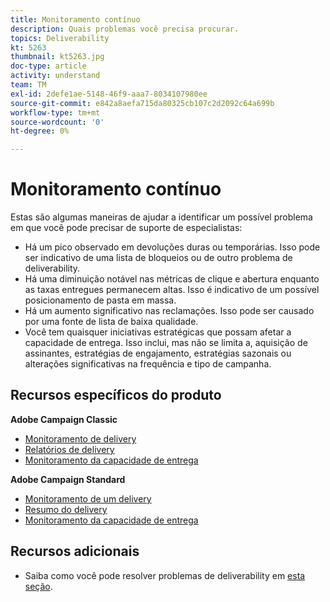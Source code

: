 ```yaml
---
title: Monitoramento contínuo
description: Quais problemas você precisa procurar.
topics: Deliverability
kt: 5263
thumbnail: kt5263.jpg
doc-type: article
activity: understand
team: TM
exl-id: 2defe1ae-5148-46f9-aaa7-8034107980ee
source-git-commit: e842a8aefa715da80325cb107c2d2092c64a699b
workflow-type: tm+mt
source-wordcount: '0'
ht-degree: 0%

---
```


# Monitoramento contínuo

Estas são algumas maneiras de ajudar a identificar um possível problema em que você pode precisar de suporte de especialistas:

* Há um pico observado em devoluções duras ou temporárias. Isso pode ser indicativo de uma lista de bloqueios ou de outro problema de deliverability.
* Há uma diminuição notável nas métricas de clique e abertura enquanto as taxas entregues permanecem altas. Isso é indicativo de um possível posicionamento de pasta em massa.
* Há um aumento significativo nas reclamações. Isso pode ser causado por uma fonte de lista de baixa qualidade.
* Você tem quaisquer iniciativas estratégicas que possam afetar a capacidade de entrega. Isso inclui, mas não se limita a, aquisição de assinantes, estratégias de engajamento, estratégias sazonais ou alterações significativas na frequência e tipo de campanha.

## Recursos específicos do produto

**Adobe Campaign Classic**

* [Monitoramento de delivery](https://experienceleague.adobe.com/docs/campaign-classic/using/sending-messages/monitoring-deliveries/about-delivery-monitoring.html?lang=pt-BR)
* [Relatórios de delivery](https://experienceleague.adobe.com/docs/campaign-classic/using/reporting/reports-on-deliveries/delivery-reports.html?lang=pt-BR)
* [Monitoramento da capacidade de entrega](https://experienceleague.adobe.com/docs/campaign-classic/using/sending-messages/deliverability-management/monitoring-deliverability.html?lang=pt-BR)

**Adobe Campaign Standard**

* [Monitoramento de um delivery](https://experienceleague.adobe.com/docs/campaign-standard/using/testing-and-sending/monitoring-messages/monitoring-a-delivery.html?lang=pt-BR)
* [Resumo do delivery](https://experienceleague.adobe.com/docs/campaign-standard/using/reporting/list-of-reports/delivery-summary.html)
* [Monitoramento da capacidade de entrega](https://experienceleague.adobe.com/docs/campaign-standard/using/testing-and-sending/managing-deliverability/monitor-deliverability.html?lang=pt-BR#testing-and-sending)

## Recursos adicionais

* Saiba como você pode resolver problemas de deliverability em [esta seção](/help/additional-resources/troubleshooting.md).
